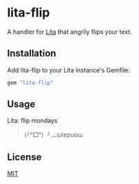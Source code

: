 # lita-flip

A handler for [Lita][1] that angrily flips your text.

## Installation

Add lita-flip to your Lita instance's Gemfile:

``` ruby
gem "lita-flip"
```

## Usage

Lita: flip mondays
> (╯°□°）╯︵sʎɐpuoɯ

## License

[MIT](http://opensource.org/licenses/MIT)

[1]: https://github.com/jimmycuadra/lita
